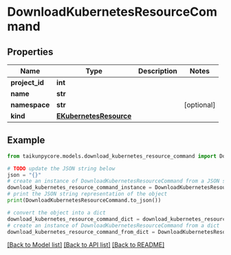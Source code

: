 # DownloadKubernetesResourceCommand


## Properties

Name | Type | Description | Notes
------------ | ------------- | ------------- | -------------
**project_id** | **int** |  | 
**name** | **str** |  | 
**namespace** | **str** |  | [optional] 
**kind** | [**EKubernetesResource**](EKubernetesResource.md) |  | 

## Example

```python
from taikunpycore.models.download_kubernetes_resource_command import DownloadKubernetesResourceCommand

# TODO update the JSON string below
json = "{}"
# create an instance of DownloadKubernetesResourceCommand from a JSON string
download_kubernetes_resource_command_instance = DownloadKubernetesResourceCommand.from_json(json)
# print the JSON string representation of the object
print(DownloadKubernetesResourceCommand.to_json())

# convert the object into a dict
download_kubernetes_resource_command_dict = download_kubernetes_resource_command_instance.to_dict()
# create an instance of DownloadKubernetesResourceCommand from a dict
download_kubernetes_resource_command_from_dict = DownloadKubernetesResourceCommand.from_dict(download_kubernetes_resource_command_dict)
```
[[Back to Model list]](../README.md#documentation-for-models) [[Back to API list]](../README.md#documentation-for-api-endpoints) [[Back to README]](../README.md)


